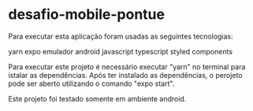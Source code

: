 # desafio-mobile-pontue

Para executar esta aplicação foram usadas as seguintes tecnologias:

yarn
expo
emulador android
javascript
typescript
styled components

Para executar este projeto é necessário executar "yarn" no terminal para istalar
as dependências. Após ter instalado as dependências, o perojeto pode ser aberto utilizando o comando "expo start".

Este projeto foi testado somente em ambiente android.
